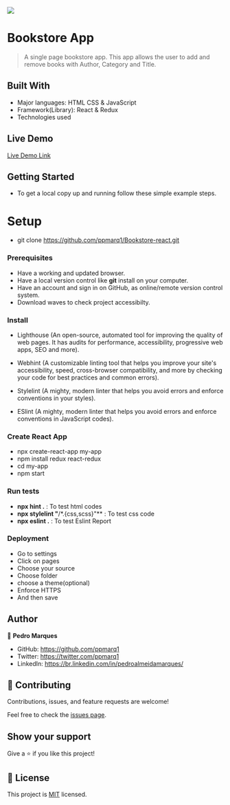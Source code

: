 ![](https://img.shields.io/badge/Microverse-blueviolet)

# Bookstore App

> A single page bookstore app. This app allows the user to add and remove books with Author, Category and Title.

## Built With

- Major languages: HTML CSS & JavaScript
- Framework(Library): React & Redux
- Technologies used

## Live Demo

[Live Demo Link](https://livedemo.com)

## Getting Started

- To get a local copy up and running follow these simple example steps.

# Setup

- git clone https://github.com/ppmarq1/Bookstore-react.git

### Prerequisites

- Have a working and updated browser.
- Have a local version control like **git** install on your computer.
- Have an account and sign in on GitHub, as online/remote version control system.
- Download waves to check project accessibilty.

### Install

- Lighthouse (An open-source, automated tool for improving the quality of web pages. It has audits for performance, accessibility, progressive web apps, SEO and more).

- Webhint (A customizable linting tool that helps you improve your site's accessibility, speed, cross-browser compatibility, and more by checking your code for best practices and common errors).

- Stylelint (A mighty, modern linter that helps you avoid errors and enforce conventions in your styles).

- ESlint (A mighty, modern linter that helps you avoid errors and enforce conventions in JavaScript codes).

### Create React App

- npx create-react-app my-app
- npm install redux react-redux
- cd my-app
- npm start

### Run tests

- **npx hint .** : To test html codes
- **npx stylelint "**/\*.{css,scss}"\*\* : To test css code
- **npx eslint .** : To test Eslint Report

### Deployment

- Go to settings
- Click on pages
- Choose your source
- Choose folder
- choose a theme(optional)
- Enforce HTTPS
- And then save

## Author

👤 **Pedro Marques**

- GitHub: https://github.com/ppmarq1
- Twitter: https://twitter.com/ppmarq1
- LinkedIn: https://br.linkedin.com/in/pedroalmeidamarques/

## 🤝 Contributing

Contributions, issues, and feature requests are welcome!

Feel free to check the [issues page](https://github.com/ppmarq1/Bookstore-react/issues).

## Show your support

Give a ⭐️ if you like this project!

## 📝 License

This project is [MIT](./MIT.md) licensed.
